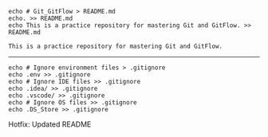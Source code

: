     echo # Git_GitFlow > README.md
    echo. >> README.md
    echo This is a practice repository for mastering Git and GitFlow. >> README.md

    This is a practice repository for mastering Git and GitFlow.

***********************************************

    echo # Ignore environment files > .gitignore
    echo .env >> .gitignore
    echo # Ignore IDE files >> .gitignore
    echo .idea/ >> .gitignore
    echo .vscode/ >> .gitignore
    echo # Ignore OS files >> .gitignore
    echo .DS_Store >> .gitignore




Hotfix: Updated README
